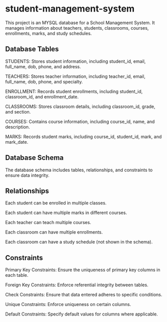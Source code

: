 # student-management-system

This project is an MYSQL database for a School Management System. It manages information about teachers, students, classrooms, courses, enrollments, marks, and study schedules.

<h2>Database Tables</h2>

STUDENTS: Stores student information, including student_id, email, full_name, dob, phone, and address.

TEACHERS: Stores teacher information, including teacher_id, email, full_name, dob, phone, and specialty.

ENROLLMENT: Records student enrollments, including student_id, classroom_id, and enrollment_date.

CLASSROOMS: Stores classroom details, including classroom_id, grade, and section.

COURSES: Contains course information, including course_id, name, and description.

MARKS: Records student marks, including course_id, student_id, mark, and mark_date.

<h2>Database Schema</h2>

The database schema includes tables, relationships, and constraints to ensure data integrity.

<h2>Relationships</h2>

Each student can be enrolled in multiple classes.

Each student can have multiple marks in different courses.

Each teacher can teach multiple courses.

Each classroom can have multiple enrollments.

Each classroom can have a study schedule (not shown in the schema).

<h2>Constraints</h2>

Primary Key Constraints: Ensure the uniqueness of primary key columns in each table.

Foreign Key Constraints: Enforce referential integrity between tables.

Check Constraints: Ensure that data entered adheres to specific conditions.

Unique Constraints: Enforce uniqueness on certain columns.

Default Constraints: Specify default values for columns where applicable.
